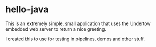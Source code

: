 # hello-java

This is an extremely simple, small application that uses the Undertow embedded web server to return a nice greeting.

I created this to use for testing in pipelines, demos and other stuff.

